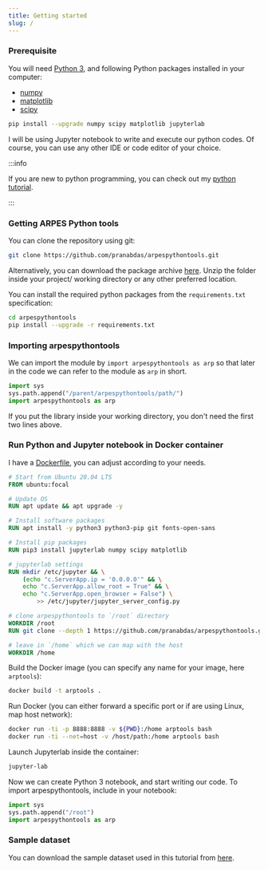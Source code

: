 ```yaml
---
title: Getting started
slug: /
---
```

### Prerequisite
You will need [Python 3](https://www.python.org/), and following Python packages
installed in your computer:

- [numpy](https://numpy.org/)
- [matplotlib](https://matplotlib.org/)
- [scipy](https://www.scipy.org/)

```bash
pip install --upgrade numpy scipy matplotlib jupyterlab
```

I will be using Jupyter notebook to write and execute our python codes. Of
course, you can use any other IDE or code editor of your choice.

:::info

If you are new to python programming, you can check out my [python tutorial](
https://pranabdas.github.io/python-tutorial/).

:::

### Getting ARPES Python tools
You can clone the repository using git:

```bash
git clone https://github.com/pranabdas/arpespythontools.git
```

Alternatively, you can download the package archive [here](
https://github.com/pranabdas/arpespythontools/releases). Unzip the folder inside
your project/ working directory or any other preferred location.

You can install the required python packages from the `requirements.txt`
specification:
```bash
cd arpespythontools
pip install --upgrade -r requirements.txt
```

### Importing arpespythontools
We can import the module by `import arpespythontools as arp` so that later in
the code we can refer to the module as `arp` in short.
```python
import sys
sys.path.append("/parent/arpespythontools/path/")
import arpespythontools as arp
```

If you put the library inside your working directory, you don't need the first
two lines above.

### Run Python and Jupyter notebook in Docker container

I have a [Dockerfile](
https://github.com/pranabdas/arpespythontools/blob/master/Dockerfile), you can
adjust according to your needs.
```dockerfile title="Dockerfile"
# Start from Ubuntu 20.04 LTS
FROM ubuntu:focal

# Update OS
RUN apt update && apt upgrade -y

# Install software packages
RUN apt install -y python3 python3-pip git fonts-open-sans

# Install pip packages
RUN pip3 install jupyterlab numpy scipy matplotlib

# jupyterlab settings
RUN mkdir /etc/jupyter && \
    (echo "c.ServerApp.ip = '0.0.0.0'" && \
    echo "c.ServerApp.allow_root = True" && \
    echo "c.ServerApp.open_browser = False") \
        >> /etc/jupyter/jupyter_server_config.py

# clone arpespythontools to `/root` directory
WORKDIR /root
RUN git clone --depth 1 https://github.com/pranabdas/arpespythontools.git

# leave in `/home` which we can map with the host
WORKDIR /home
```

Build the Docker image (you can specify any name for your image, here
`arptools`):
```bash
docker build -t arptools .
```

Run Docker (you can either forward a specific port or if are using Linux, map
host network):
```bash
docker run -ti -p 8888:8888 -v ${PWD}:/home arptools bash
docker run -ti --net=host -v /host/path:/home arptools bash
```

Launch Jupyterlab inside the container:
```bash
jupyter-lab
```

Now we can create Python 3 notebook, and start writing our code. To import
arpespythontools, include in your notebook:
```python
import sys
sys.path.append("/root")
import arpespythontools as arp
```

### Sample dataset
You can download the sample dataset used in this tutorial from [here](
http://dx.doi.org/10.17632/rfhhh54g9m).
